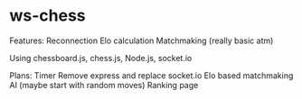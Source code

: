 ws-chess
========

Features:
Reconnection
Elo calculation
Matchmaking (really basic atm)

Using chessboard.js, chess.js, Node.js, socket.io

Plans:
Timer
Remove express and replace socket.io
Elo based matchmaking
AI (maybe start with random moves)
Ranking page
